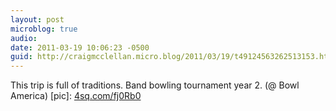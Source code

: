 ```yaml
---
layout: post
microblog: true
audio: 
date: 2011-03-19 10:06:23 -0500
guid: http://craigmcclellan.micro.blog/2011/03/19/t49124563262513153.html
---
```

This trip is full of traditions. Band bowling tournament year 2. (@ Bowl America) [pic]: [4sq.com/fj0Rb0](http://4sq.com/fj0Rb0)
